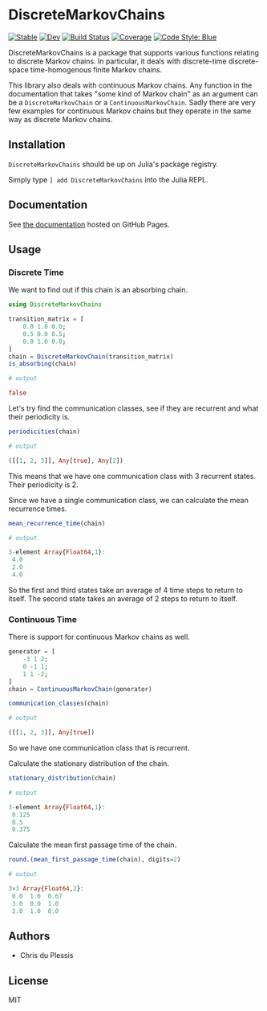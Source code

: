 # DiscreteMarkovChains

[![Stable](https://img.shields.io/badge/docs-stable-blue.svg)](https://Maelstrom6.github.io/DiscreteMarkovChains.jl/stable)
[![Dev](https://img.shields.io/badge/docs-dev-blue.svg)](https://Maelstrom6.github.io/DiscreteMarkovChains.jl/dev)
[![Build Status](https://github.com/Maelstrom6/DiscreteMarkovChains.jl/workflows/CI/badge.svg)](https://github.com/Maelstrom6/DiscreteMarkovChains.jl/actions)
[![Coverage](https://codecov.io/gh/Maelstrom6/DiscreteMarkovChains.jl/branch/master/graph/badge.svg)](https://codecov.io/gh/Maelstrom6/DiscreteMarkovChains.jl)
[![Code Style: Blue](https://img.shields.io/badge/code%20style-blue-4495d1.svg)](https://github.com/invenia/BlueStyle)

DiscreteMarkovChains is a package that supports various functions relating to discrete Markov chains. In particular, it deals with discrete-time discrete-space time-homogenous finite Markov chains.

This library also deals with continuous Markov chains. Any function in the documentation that takes "some kind of Markov chain" as an argument can be a `DiscreteMarkovChain` or a `ContinuousMarkovChain`. Sadly there are very few examples for continuous Markov chains but they operate in the same way as discrete Markov chains.

## Installation

`DiscreteMarkovChains` should be up on Julia's package registry.

Simply type `] add DiscreteMarkovChains` into the Julia REPL.

## Documentation

See [the documentation](https://Maelstrom6.github.io/DiscreteMarkovChains.jl/dev) hosted on GitHub Pages.

## Usage

### Discrete Time

We want to find out if this chain is an absorbing chain.

```julia
using DiscreteMarkovChains

transition_matrix = [
    0.0 1.0 0.0;
    0.5 0.0 0.5;
    0.0 1.0 0.0;
]
chain = DiscreteMarkovChain(transition_matrix)
is_absorbing(chain)

# output

false
```

Let's try find the communication classes, see if they are recurrent and what their periodicity is.

```julia
periodicities(chain)

# output

([[1, 2, 3]], Any[true], Any[2])
```

This means that we have one communication class with 3 recurrent states. Their periodicity is 2.

Since we have a single communication class, we can calculate the mean recurrence times.

```julia
mean_recurrence_time(chain)

# output

3-element Array{Float64,1}:
 4.0
 2.0
 4.0
```

So the first and third states take an average of 4 time steps to return to itself. The second state takes an average of 2 steps to return to itself.

### Continuous Time

There is support for continuous Markov chains as well.

```julia
generator = [
    -3 1 2;
    0 -1 1;
    1 1 -2;
]
chain = ContinuousMarkovChain(generator)

communication_classes(chain)

# output

([[1, 2, 3]], Any[true])
```

So we have one communication class that is recurrent.

Calculate the stationary distribution of the chain.

```julia
stationary_distribution(chain)

# output

3-element Array{Float64,1}:
 0.125
 0.5
 0.375
```

Calculate the mean first passage time of the chain.

```julia
round.(mean_first_passage_time(chain), digits=2)

# output

3×3 Array{Float64,2}:
 0.0  1.0  0.67
 3.0  0.0  1.0
 2.0  1.0  0.0
```

## Authors

- Chris du Plessis

## License

MIT
